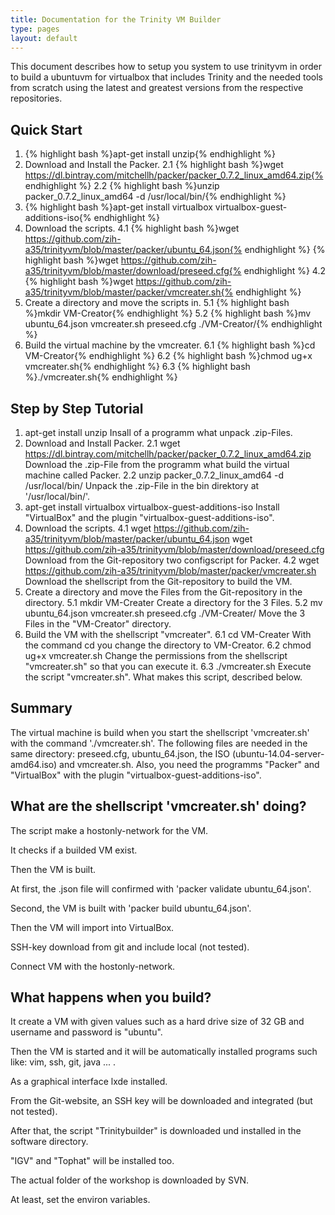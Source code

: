 ```yaml
---
title: Documentation for the Trinity VM Builder
type: pages
layout: default
---
```


This document describes how to setup you system to use trinityvm
in order to build a ubuntuvm for virtualbox that includes Trinity 
and the needed tools from scratch using the latest and greatest 
versions from the respective repositories.

Quick Start
-----------

1. {% highlight bash %}apt-get install unzip{% endhighlight %}
2. Download and Install the Packer.
2.1 {% highlight bash %}wget https://dl.bintray.com/mitchellh/packer/packer_0.7.2_linux_amd64.zip{% endhighlight %}
2.2 {% highlight bash %}unzip packer_0.7.2_linux_amd64 -d /usr/local/bin/{% endhighlight %}
3. {% highlight bash %}apt-get install virtualbox virtualbox-guest-additions-iso{% endhighlight %}
4. Download the scripts.
4.1 {% highlight bash %}wget https://github.com/zih-a35/trinityvm/blob/master/packer/ubuntu_64.json{% endhighlight %}
	{% highlight bash %}wget https://github.com/zih-a35/trinityvm/blob/master/download/preseed.cfg{% endhighlight %}
4.2 {% highlight bash %}wget https://github.com/zih-a35/trinityvm/blob/master/packer/vmcreater.sh{% endhighlight %}
5. Create a directory and move the scripts in.
5.1 {% highlight bash %}mkdir VM-Creator{% endhighlight %}
5.2 {% highlight bash %}mv ubuntu_64.json vmcreater.sh preseed.cfg ./VM-Creator/{% endhighlight %}
6. Build the virtual machine by the vmcreater.
6.1 {% highlight bash %}cd VM-Creator{% endhighlight %}
6.2 {% highlight bash %}chmod ug+x vmcreater.sh{% endhighlight %}
6.3 {% highlight bash %}./vmcreater.sh{% endhighlight %}




Step by Step Tutorial
---------------------

1. apt-get install unzip
	Insall of a programm what unpack .zip-Files.
2. Download and Install Packer.
2.1 wget https://dl.bintray.com/mitchellh/packer/packer_0.7.2_linux_amd64.zip
	Download the .zip-File from the programm what build the virtual machine called Packer.
2.2 unzip packer_0.7.2_linux_amd64 -d /usr/local/bin/
	Unpack the .zip-File in the bin direktory at '/usr/local/bin/'.
3. apt-get install virtualbox virtualbox-guest-additions-iso
	Install "VirtualBox" and the plugin "virtualbox-guest-additions-iso".
4. Download the scripts.
4.1 wget https://github.com/zih-a35/trinityvm/blob/master/packer/ubuntu_64.json
	wget https://github.com/zih-a35/trinityvm/blob/master/download/preseed.cfg
	Download from the Git-repository two configscript for Packer.
4.2 wget https://github.com/zih-a35/trinityvm/blob/master/packer/vmcreater.sh
	Download the shellscript from the Git-repository to build the VM.
5. Create a directory and move the Files from the Git-repository in the directory.
5.1 mkdir VM-Creater
	Create a directory for the 3 Files.
5.2 mv ubuntu_64.json vmcreater.sh preseed.cfg ./VM-Creater/
	Move the 3 Files in the "VM-Creator" directory.
6. Build the VM with the shellscript "vmcreater".
6.1 cd VM-Creater
	With the command cd you change the directory to VM-Creator.
6.2 chmod ug+x vmcreater.sh
	Change the permissions from the shellscript "vmcreater.sh" so that you can execute it.
6.3 ./vmcreater.sh
	Execute the script "vmcreater.sh". What makes this script, described below.




Summary
-------

The virtual machine is build when you start the shellscript 'vmcreater.sh' with the command './vmcreater.sh'.
The following files are needed in the same directory: preseed.cfg, ubuntu_64.json, the ISO (ubuntu-14.04-server-amd64.iso) and vmcreater.sh.
Also, you need the programms "Packer" and "VirtualBox" with the plugin "virtualbox-guest-additions-iso".




What are the shellscript 'vmcreater.sh' doing?
----------------------------------------------

The script make a hostonly-network for the VM.

It checks if a builded VM exist.

Then the VM is built.

At first, the .json file will confirmed with 'packer validate ubuntu_64.json'.

Second, the VM is built with 'packer build ubuntu_64.json'.

Then the VM will import into VirtualBox.

SSH-key download from git and include local (not tested).

Connect VM with the hostonly-network.




What happens when you build?
----------------------------

It create a VM with given values such as a hard drive size of 32 GB and username and password is "ubuntu".

Then the VM is started and it will be automatically installed programs such like: vim, ssh, git, java ... .

As a graphical interface lxde installed.

From the Git-website, an SSH key will be downloaded and integrated (but not tested).

After that, the script "Trinitybuilder" is downloaded und installed in the software directory.

"IGV" and "Tophat" will be installed too.

The actual folder of the workshop is downloaded by SVN.

At least, set the environ variables.




